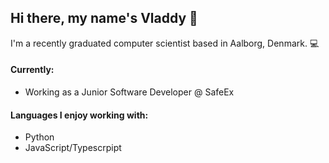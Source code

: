 ## Hi there, my name's Vladdy 👋

I'm a recently graduated computer scientist based in Aalborg, Denmark. :computer:

#### Currently:
- Working as a Junior Software Developer @ SafeEx

#### Languages I enjoy working with:
- Python
- JavaScript/Typescrpipt

<!--
**VladdyOnGitHub/VladdyOnGitHub** is a ✨ _special_ ✨ repository because its `README.md` (this file) appears on your GitHub profile.

Here are some ideas to get you started:

- 🔭 I’m currently working on ...
- 🌱 I’m currently learning ...
- 👯 I’m looking to collaborate on ...
- 🤔 I’m looking for help with ...
- 💬 Ask me about ...
- 📫 How to reach me: ...
- 😄 Pronouns: ...
- ⚡ Fun fact: ...
-->
